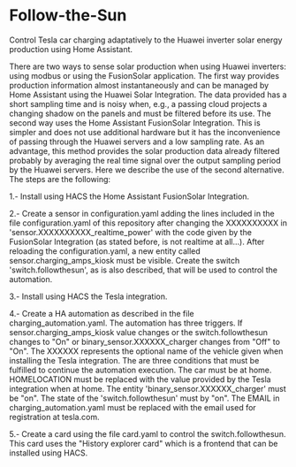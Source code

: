 # Follow-the-Sun
Control Tesla car charging adaptatively to the  Huawei inverter solar energy production using Home Assistant.

There are two ways to sense solar production when using Huawei inverters: using modbus or using the FusionSolar application.
The first way provides production information almost instantaneously and can be managed by Home Assistant using the Huawei Solar Integration. The data provided has a short sampling time and is noisy when, e.g., a passing cloud projects a changing shadow on the panels and must be filtered before its use. The second way uses the Home Assistant FusionSolar Integration. This is simpler and does not use additional hardware but it has the inconvenience of passing through the Huawei servers and a low sampling rate. As an advantage, this method provides the solar production data already filtered probably by averaging the real time signal over the output sampling period by the Huawei servers. 
Here we describe the use of the second alternative. 
The steps are the following:

1.- Install using HACS the Home Assistant FusionSolar Integration.

2.- Create a sensor in configuration.yaml adding the lines included in the file configuration.yaml of this repository after changing the XXXXXXXXXX in 'sensor.XXXXXXXXXX_realtime_power' with the code given by the FusionSolar Integration (as stated before, is not realtime at all...). After reloading the configuration.yaml, a new entity called sensor.charging_amps_kiosk must be visible. Create the switch 'switch.followthesun', as is also described, that will be used to control the automation. 

3.- Install using HACS the Tesla integration.

4.- Create a HA automation as described in the file charging_automation.yaml. The automation has three triggers. If sensor.charging_amps_kiosk value changes or the switch.followthesun changes to "On" or binary_sensor.XXXXXX_charger changes from "Off" to "On". The XXXXXX represents the optional name of the vehicle given when installing the Tesla integration. The are three conditions that must be fulfilled to continue the automation execution. The car must be at home. HOMELOCATION must be replaced with the value provided by the Tesla integration when at home. The entity 'binary_sensor.XXXXXX_charger' must be "on". The state of the 'switch.followthesun' must by "on". The EMAIL in charging_automation.yaml must be replaced with the email used for registration at tesla.com. 

5.- Create a card using the file card.yaml to control the switch.followthesun. This card uses the "History explorer card" which is a frontend that can be installed using HACS. 

